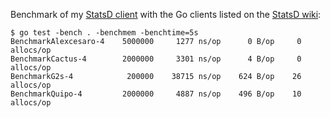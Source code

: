 Benchmark of my [StatsD client](https://github.com/alexcesaro/statsd) with the
Go clients listed on the
[StatsD wiki](https://github.com/etsy/statsd/wiki#client-implementations):

```
$ go test -bench . -benchmem -benchtime=5s
BenchmarkAlexcesaro-4    5000000     1277 ns/op      0 B/op     0 allocs/op
BenchmarkCactus-4        2000000     3301 ns/op      4 B/op     0 allocs/op
BenchmarkG2s-4            200000    38715 ns/op    624 B/op    26 allocs/op
BenchmarkQuipo-4         2000000     4887 ns/op    496 B/op    10 allocs/op
```
